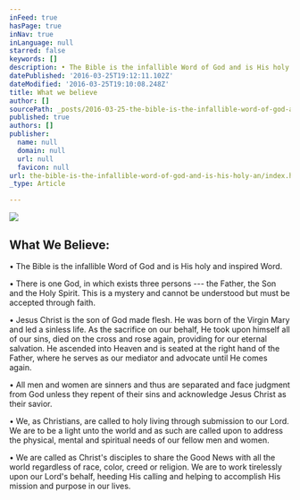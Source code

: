 ```yaml
---
inFeed: true
hasPage: true
inNav: true
inLanguage: null
starred: false
keywords: []
description: • The Bible is the infallible Word of God and is His holy and inspired Word.
datePublished: '2016-03-25T19:12:11.102Z'
dateModified: '2016-03-25T19:10:08.248Z'
title: What we believe
author: []
sourcePath: _posts/2016-03-25-the-bible-is-the-infallible-word-of-god-and-is-his-holy-an.md
published: true
authors: []
publisher:
  name: null
  domain: null
  url: null
  favicon: null
url: the-bible-is-the-infallible-word-of-god-and-is-his-holy-an/index.html
_type: Article

---
```

![](https://the-grid-user-content.s3-us-west-2.amazonaws.com/b273056e-bb1f-427c-82d3-312339b3ac52.jpg)

## What We Believe:  

• The Bible is the infallible Word of God and is His holy and inspired Word.

• There is one God, in which exists three persons --- the Father, the Son and the Holy Spirit. This is a mystery and cannot be understood but must be accepted through faith.

• Jesus Christ is the son of God made flesh. He was born of the Virgin Mary and led a sinless life. As the sacrifice on our behalf, He took upon himself all of our sins, died on the cross and rose again, providing for our eternal salvation. He ascended into Heaven and is seated at the right hand of the Father, where he serves as our mediator and advocate until He comes again.

• All men and women are sinners and thus are separated and face judgment from God unless they repent of their sins and acknowledge Jesus Christ as their savior.

• We, as Christians, are called to holy living through submission to our Lord. We are to be a light unto the world and as such are called upon to address the physical, mental and spiritual needs of our fellow men and women.

• We are called as Christ's disciples to share the Good News with all the world regardless of race, color, creed or religion. We are to work tirelessly upon our Lord's behalf, heeding His calling and helping to accomplish His mission and purpose in our lives.